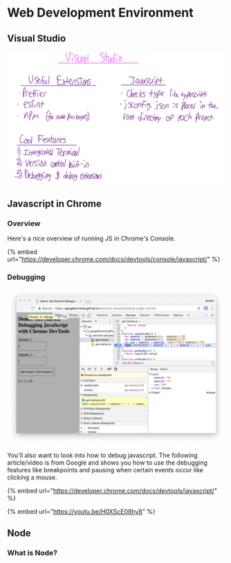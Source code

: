 # Web Development Environment

## Visual Studio

![](<../../../.gitbook/assets/image (525).png>)

## Javascript in Chrome

### Overview

Here's a nice overview of running JS in Chrome's Console.

{% embed url="https://developer.chrome.com/docs/devtools/console/javascript/" %}

### Debugging

![](<../../../.gitbook/assets/image (527).png>)

You'll also want to look into how to debug javascript. The following article/video is from Google and shows you how to use the debugging features like breakpoints and pausing when certain events occur like clicking a mouse.

{% embed url="https://developer.chrome.com/docs/devtools/javascript/" %}

{% embed url="https://youtu.be/H0XScE08hy8" %}

## Node

### What is Node?
